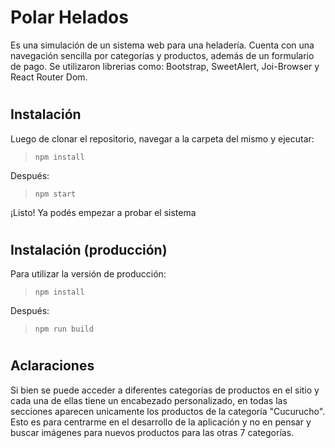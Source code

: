 # Polar Helados

Es una simulación de un sistema web para una heladería. Cuenta con una navegación sencilla por categorías y productos, además de un formulario de pago.
Se utilizaron librerias como: Bootstrap, SweetAlert, Joi-Browser y React Router Dom.

#

## Instalación

Luego de clonar el repositorio, navegar a la carpeta del mismo y ejecutar:

> `npm install`

Después:

> `npm start`

¡Listo! Ya podés empezar a probar el sistema

#

## Instalación (producción)

Para utilizar la versión de producción:

> `npm install`

Después:

> `npm run build`

#

## Aclaraciones

Si bien se puede acceder a diferentes categorías de productos en el sitio y cada una de ellas tiene un encabezado personalizado, en todas las secciones aparecen unicamente los productos de la categoría "Cucurucho". Esto es para centrarme en el desarrollo de la aplicación y no en pensar y buscar imágenes para nuevos productos para las otras 7 categorías.
